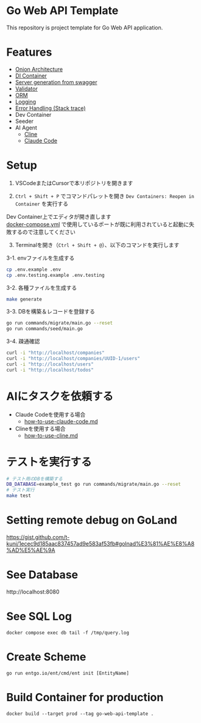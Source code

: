# Go Web API Template

This repository is project template for Go Web API application.

# Features

* [Onion Architecture](https://jeffreypalermo.com/2008/07/the-onion-architecture-part-1/)
* [DI Container](https://github.com/uber-go/fx)
* [Server generation from swagger](https://github.com/go-swagger/go-swagger)
* [Validator](https://github.com/go-playground/validator)
* [ORM](https://github.com/ent/ent)
* [Logging](https://github.com/sirupsen/logrus)
* [Error Handling (Stack trace)](https://github.com/rotisserie/eris)
* Dev Container
* Seeder
* AI Agent
  * [Cline](./how-to-use-cline.md)
  * [Claude Code](./how-to-use-claude-code.md)

# Setup

1. VSCodeまたはCursorで本リポジトリを開きます

2. `Ctrl + Shift + P` でコマンドパレットを開き `Dev Containers: Reopen in Container` を実行する

Dev Container上でエディタが開き直します  
[docker-compose.yml](./docker-compose.yml) で使用しているポートが既に利用されていると起動に失敗するので注意してください

3. Terminalを開き（`Ctrl + Shift + @`）、以下のコマンドを実行します

3-1. envファイルを生成する

```bash
cp .env.example .env
cp .env.testing.example .env.testing
```

3-2. 各種ファイルを生成する

```bash
make generate
```

3-3. DBを構築＆レコードを登録する

```bash
go run commands/migrate/main.go --reset
go run commands/seed/main.go
```

3-4. 疎通確認

```bash
curl -i "http://localhost/companies"
curl -i "http://localhost/companies/UUID-1/users"
curl -i "http://localhost/users"
curl -i "http://localhost/todos"
```

# AIにタスクを依頼する

* Claude Codeを使用する場合
  * [how-to-use-claude-code.md](./how-to-use-claude-code.md)
* Clineを使用する場合
  * [how-to-use-cline.md](./how-to-use-cline.md)

# テストを実行する

```bash
# テスト用のDBを構築する
DB_DATABASE=example_test go run commands/migrate/main.go --reset
# テスト実行
make test
```

# Setting remote debug on GoLand

https://gist.github.com/t-kuni/1ecec9d185aac837457ad9e583af53fb#golnad%E3%81%AE%E8%A8%AD%E5%AE%9A

# See Database

http://localhost:8080

# See SQL Log

```
docker compose exec db tail -f /tmp/query.log
```

# Create Scheme

```
go run entgo.io/ent/cmd/ent init [EntityName]
```

# Build Container for production

```
docker build --target prod --tag go-web-api-template .
```

